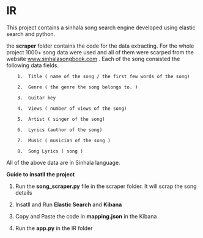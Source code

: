 # IR

This project contains a sinhala song search engine developed using elastic search and python.

the **scraper** folder contains the code for the data extracting. For the whole project 1000+ song data were used and all of them were scarped from the website www.sinhalasongbook.com . Each of the song consisted the following data fields. 
       
        1.	Title ( name of the song / the first few words of the song)
        
        2.	Genre ( the genre the song belongs to. )
        
        3.	Guitar key
        
        4.	Views ( number of views of the song)
        
        5.	Artist ( singer of the song)
        
        6.	Lyrics (author of the song)
        
        7.	Music ( musician of the song )
        
        8.	Song Lyrics ( song )

All of the above data are in Sinhala language.

**Guide to insatll the project**

  1. Run the **song_scraper.py** file in the scraper folder. It will scrap the song details
  
  2. Insatll and Run **Elastic Search** and **Kibana**
  
  3. Copy and Paste the code in **mapping.json** in the Kibana
  
  4. Run the **app.py** in the IR folder



